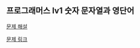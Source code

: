 프로그래머스 lv1 숫자 문자열과 영단어
----------

[문제 해설](https://you88.tistory.com/3?category=1089082)

[문제 링크](https://programmers.co.kr/learn/courses/30/lessons/81301?language=java)
